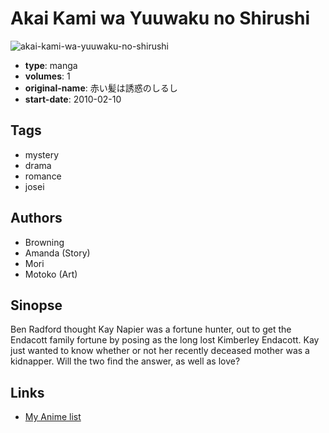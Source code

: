 # Akai Kami wa Yuuwaku no Shirushi

![akai-kami-wa-yuuwaku-no-shirushi](https://cdn.myanimelist.net/images/manga/1/59275.jpg)

-   **type**: manga
-   **volumes**: 1
-   **original-name**: 赤い髪は誘惑のしるし
-   **start-date**: 2010-02-10

## Tags

-   mystery
-   drama
-   romance
-   josei

## Authors

-   Browning
-   Amanda (Story)
-   Mori
-   Motoko (Art)

## Sinopse

Ben Radford thought Kay Napier was a fortune hunter, out to get the Endacott family fortune by posing as the long lost Kimberley Endacott. Kay just wanted to know whether or not her recently deceased mother was a kidnapper. Will the two find the answer, as well as love?

## Links

-   [My Anime list](https://myanimelist.net/manga/32327/Akai_Kami_wa_Yuuwaku_no_Shirushi)
